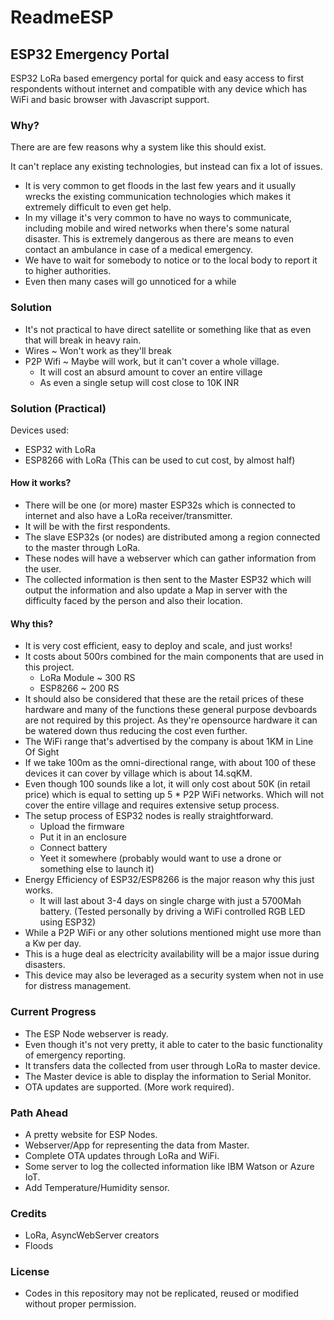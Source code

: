 # ReadmeESP

## ESP32 Emergency Portal

ESP32 LoRa based emergency portal for quick and easy access to first respondents without internet and compatible with any device which has WiFi and basic browser with Javascript support.

### Why?

There are are few reasons why a system like this should exist.

It can't replace any existing technologies, but instead can fix a lot of issues.

* It is very common to get floods in the last few years and it usually wrecks the existing communication technologies which makes it extremely difficult to even get help.
* In my village it's very common to have no ways to communicate, including mobile and wired networks when there's some natural disaster. This is extremely dangerous as there are means to even contact an ambulance in case of a medical emergency.
* We have to wait for somebody to notice or to the local body to report it to higher authorities.
* Even then many cases will go unnoticed for a while

### Solution

* It's not practical to have direct satellite or something like that as even that will break in heavy rain.
* Wires \~ Won't work as they'll break
* P2P Wifi \~ Maybe will work, but it can't cover a whole village.
  * It will cost an absurd amount to cover an entire village
  * As even a single setup will cost close to 10K INR

### Solution (Practical)

Devices used:

* ESP32 with LoRa
* ESP8266 with LoRa (This can be used to cut cost, by almost half)

#### How it works?

* There will be one (or more) master ESP32s which is connected to internet and also have a LoRa receiver/transmitter.
* It will be with the first respondents.
* The slave ESP32s (or nodes) are distributed among a region connected to the master through LoRa.
* These nodes will have a webserver which can gather information from the user.
* The collected information is then sent to the Master ESP32 which will output the information and also update a Map in server with the difficulty faced by the person and also their location.

#### Why this?

* It is very cost efficient, easy to deploy and scale, and just works!
* It costs about 500rs combined for the main components that are used in this project.
  * LoRa Module \~ 300 RS
  * ESP8266 \~ 200 RS
* It should also be considered that these are the retail prices of these hardware and many of the functions these general purpose devboards are not required by this project. As they're opensource hardware it can be watered down thus reducing the cost even further.
* The WiFi range that's advertised by the company is about 1KM in Line Of Sight
* If we take 100m as the omni-directional range, with about 100 of these devices it can cover by village which is about 14.sqKM.
* Even though 100 sounds like a lot, it will only cost about 50K (in retail price) which is equal to setting up 5 \* P2P WiFi networks. Which will not cover the entire village and requires extensive setup process.
* The setup process of ESP32 nodes is really straightforward.
  * Upload the firmware
  * Put it in an enclosure
  * Connect battery
  * Yeet it somewhere (probably would want to use a drone or something else to launch it)
* Energy Efficiency of ESP32/ESP8266 is the major reason why this just works.
  * It will last about 3-4 days on single charge with just a 5700Mah battery. (Tested personally by driving a WiFi controlled RGB LED using ESP32)
* While a P2P WiFi or any other solutions mentioned might use more than a Kw per day.
* This is a huge deal as electricity availability will be a major issue during disasters.
* This device may also be leveraged as a security system when not in use for distress management.

### Current Progress

* The ESP Node webserver is ready.
* Even though it's not very pretty, it able to cater to the basic functionality of emergency reporting.
* It transfers data the collected from user through LoRa to master device.
* The Master device is able to display the information to Serial Monitor.
* OTA updates are supported. (More work required).

### Path Ahead

* A pretty website for ESP Nodes.
* Webserver/App for representing the data from Master.
* Complete OTA updates through LoRa and WiFi.
* Some server to log the collected information like IBM Watson or Azure IoT.
* Add Temperature/Humidity sensor.

### Credits

* LoRa, AsyncWebServer creators
* Floods

### License
* Codes in this repository may not be replicated, reused or modified without proper permission.
